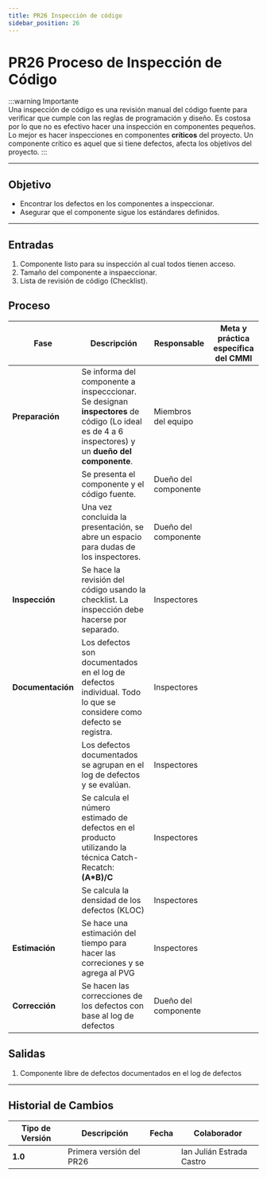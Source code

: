 ```yaml
---
title: PR26 Inspección de código
sidebar_position: 26
---
```


# PR26 Proceso de Inspección de Código

:::warning Importante  
Una inspección de código es una revisión manual del código fuente para verificar que cumple con las reglas de programación y diseño. Es costosa por lo que no es efectivo hacer una inspección en componentes pequeños. Lo mejor es hacer inspecciones en componentes **críticos** del proyecto. Un componente crítico es aquel que si tiene defectos, afecta los objetivos del proyecto.
:::

---

## Objetivo

- Encontrar los defectos en los componentes a inspeccionar.
- Asegurar que el componente sigue los estándares definidos.

---

## Entradas
1. Componente listo para su inspección al cual todos tienen acceso.
2. Tamaño del componente a inspaeccionar.
3. Lista de revisión de código (Checklist).

## Proceso

| Fase              | Descripción    | Responsable             | Meta y práctica específica del CMMI    |
| ----------------- | -------------- | ----------------------- | -------------------------------------- |
| **Preparación**   | Se informa del componente a inspecccionar. Se designan **inspectores** de código (Lo ideal es de 4 a 6 inspectores) y un **dueño del componente**. | Miembros del equipo | |
|                   | Se presenta el componente y el código fuente. | Dueño del componente | |
|                   | Una vez concluida la presentación, se abre un espacio para dudas de los inspectores. | Dueño del componente | |
| **Inspección**    | Se hace la revisión del código usando la checklist. La inspección debe hacerse por separado. | Inspectores | |
| **Documentación** | Los defectos son documentados en el log de defectos individual. Todo lo que se considere como defecto se registra. | Inspectores | |
|                   | Los defectos documentados se agrupan en el log de defectos y se evalúan. | Inspectores | |
|                   | Se calcula el número estimado de defectos en el producto utilizando la técnica Catch-Recatch: **(A*B)/C** | Inspectores | |
|                   | Se calcula la densidad de los defectos (KLOC) | Inspectores | |
| **Estimación**    | Se hace una estimación del tiempo para hacer las correciones y se agrega al PVG | Inspectores | |
| **Corrección**    | Se hacen las correcciones de los defectos con base al log de defectos | Dueño del componente | |

## Salidas

1. Componente libre de defectos documentados en el log de defectos

---

## Historial de Cambios

| **Tipo de Versión** | **Descripción**                               | **Fecha**  | **Colaborador**           |
| ------------------- | --------------------------------------------- | ---------- | ------------------------- |
| **1.0**             | Primera versión del PR26                      |  | Ian Julián Estrada Castro |
